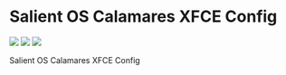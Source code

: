 # Salient OS Calamares XFCE Config

<p align="left">
  <img src="https://img.shields.io/badge/Status%3F-Active-Green?style=for-the-badge">
  <img src="https://img.shields.io/badge/XFCE-Updated-Blue?style=for-the-badge">
  <img src="https://img.shields.io/badge/SalientOS-Done-Blue?style=for-the-badge">
</p>

Salient OS Calamares XFCE Config
